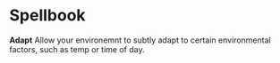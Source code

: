 # Spellbook

**Adapt**
Allow your environemnt to subtly adapt to certain
environmental factors, such as temp or time of day. 
